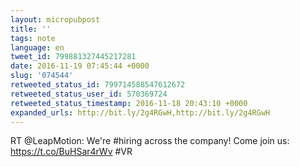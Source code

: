 ```yaml
---
layout: micropubpost
title: ''
tags: note
language: en
tweet_id: 799881327445217281
date: 2016-11-19 07:45:44 +0000
slug: '074544'
retweeted_status_id: 799714588547612672
retweeted_status_user_id: 570369724
retweeted_status_timestamp: 2016-11-18 20:43:10 +0000
expanded_urls: http://bit.ly/2g4RGwH,http://bit.ly/2g4RGwH
---
```

RT @LeapMotion: We're #hiring across the company! Come join us: https://t.co/BuHSar4rWv #VR
